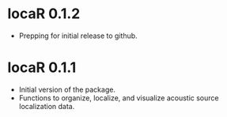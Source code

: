 # locaR 0.1.2

- Prepping for initial release to github.

# locaR 0.1.1

- Initial version of the package.
- Functions to organize, localize, and visualize acoustic source localization data.
